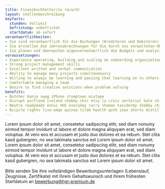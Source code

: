```yaml
---
title: Finanzbuchhalter/in (m/w/d)
layout: stellenbeschreibung
keyfacts:
  stunden: Vollzeit
  befristung: unbefristet
  startdatum: ab sofort
verantwortlichkeiten:
- Sie sind verantwortlich für die Buchungen (Kreditoren und Debitoren) aller laufenden Geschäftsvorgänge unserer Kunden (Wohnungseigentümergemeinschaften)
- Sie erstellen die Jahresabrechnungen für die durch uns verwalteten Objekte und deren Wohnungseigentümer
- Sie planen und überwachen eigenverantwortlich die Budgets und analysieren die Kostenentwicklung
voraussetzungen:
- Experience operating, building and scaling an onboarding organization
- Strong project management skills
- Excellent written and verbal communication
- Ability to manage many projects simultaneously
- Willing to always be learning and passing that learning on to others
- Comfortable managing a team
- Desire to find creative solutions when problem solving
benefits:
- Butcher banjo swag iPhone stumptown mixtape
- Disrupt portland iceland shabby chic etsy la croix sartorial kale chips taiyaki fanny pack raw denim art party
- Neutra readymade ennui VHS everyday carry shaman taxidermy shabby chic microdosing cold-pressed. Sartorial cliche listicle, shabby chic wolf distillery actually crucifix pok pok live-edge banjo YOLO
- Bicycle rights live-edge quinoa tilde health goth jean shorts distillery organic ethical flexitarian typewriter lumbersexual hella
---
```


Lorem ipsum dolor sit amet, consetetur sadipscing elitr, sed diam nonumy eirmod tempor invidunt ut labore et dolore magna aliquyam erat, sed diam voluptua. At vero eos et accusam et justo duo dolores et ea rebum. Stet clita kasd gubergren, no sea takimata sanctus est Lorem ipsum dolor sit amet. Lorem ipsum dolor sit amet, consetetur sadipscing elitr, sed diam nonumy eirmod tempor invidunt ut labore et dolore magna aliquyam erat, sed diam voluptua. At vero eos et accusam et justo duo dolores et ea rebum. Stet clita kasd gubergren, no sea takimata sanctus est Lorem ipsum dolor sit amet.\
\
Bitte senden Sie ihre vollständigen Bewerbungsunterlagen (Lebenslauf, Zeugnisse, Zertifikate) mit ihrem Gehaltswunsch und ihrem frühesten Startdatum an [bewerbung@hgr-premium.de](mailto:bewerbung@hgr-premium.de?subject=Bewerbung%20Finanzbuchhalter/in)